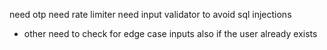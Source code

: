 need otp
need rate limiter
need input validator to avoid sql injections

- other
need to check for edge case inputs also if the user already exists
